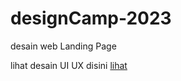 # designCamp-2023
desain web Landing Page

lihat desain UI UX disini [lihat]([file:///C:/Users/anjas%20jr/Downloads/DesignCamp.pdf](https://www.figma.com/file/gvgLbjOscrzQlh3l2GUfkl/DesignCamp?t=dv10YibjjOIsf6YW-0))
